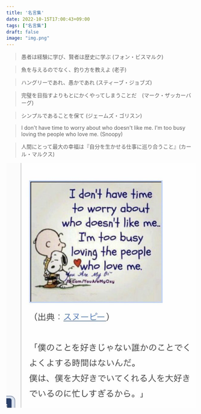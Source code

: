 ```yaml
---
title: '名言集'
date: 2022-10-15T17:00:43+09:00
tags: ["名言集"]
draft: false
image: "img.png"
---
```


> 愚者は経験に学び、賢者は歴史に学ぶ (フォン・ビスマルク)

> 魚を与えるのでなく、釣り方を教えよ (老子)

> ハングリーであれ、愚かであれ (スティーブ・ジョブズ)

> 完璧を目指すよりもとにかくやってしまうことだ　(マーク・ザッカーバーグ)

> シンプルであることを保て (ジェームズ・ゴリスン)

> I don't have time to worry about who doesn't like me. I'm too busy loving the people who love me. (Snoopy)

> 人間にとって最大の幸福は『自分を生かせる仕事に巡り合うこと』(カール・マルクス)


![img_1.png](img_1.png)